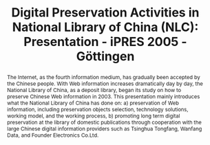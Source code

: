 ---
abstract: 'The Internet, as the fourth information medium, has gradually been accepted
  by the Chinese people. With Web information increases dramatically day by day, the
  National Library of China, as a deposit library, began its study on how to preserve
  Chinese Web information in 2003. This presentation mainly introduces what the National
  Library of China has done on:

  a) preservation of Web information, including preservation objects selection, technology
  solutions, working model, and the working process,

  b) promoting long term digital preservation at the library of domestic publications
  through cooperation with the large Chinese digital information providers such as
  Tsinghua Tongfang, Wanfang Data, and Founder Electronics Co.Ltd.'
creators:
- Chunming, Li
date: null
document_url: https://services.phaidra.univie.ac.at/api/object/o:295040/download
grand_parent: iPRES
institutions: []
keywords:
- göttingen
landing_page_url: https://phaidra.univie.ac.at/o:295040
language: eng
layout: publication
license: CC BY-SA 3.0 AT
notes_url: null
parent: iPRES 2005
presentation_url: null
publication_type: paper
size: 2224645
source_name: iPRES
title: 'Digital Preservation Activities in National Library of China (NLC): Presentation
  - iPRES 2005 - Göttingen'
year: 2005
---